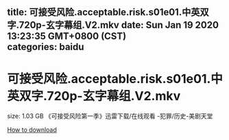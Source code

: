
title: 可接受风险.acceptable.risk.s01e01.中英双字.720p-玄字幕组.V2.mkv
date: Sun Jan 19 2020 13:23:35 GMT+0800 (CST)    
categories: baidu
---

# 可接受风险.acceptable.risk.s01e01.中英双字.720p-玄字幕组.V2.mkv
size: 1.03 GB
 《可接受风险第一季》迅雷下载/在线观看 -犯罪/历史-美剧天堂
 

[How to download](https://bpcam.bemobtrk.com/go/2ceec3aa-1ca2-46d6-b9ff-aaa5c184517c?jno=453)